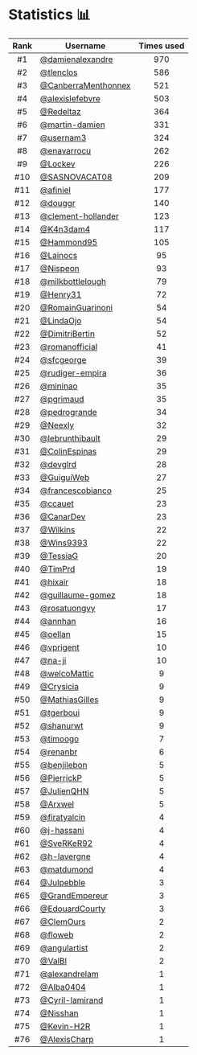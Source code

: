 # Statistics 📊

|Rank|Username|Times used|
:--------:|--------|:--------:|
|#1|[@damienalexandre](https://github.com/damienalexandre)|970|
|#2|[@tlenclos](https://github.com/tlenclos)|586|
|#3|[@CanberraMenthonnex](https://github.com/CanberraMenthonnex)|521|
|#4|[@alexislefebvre](https://github.com/alexislefebvre)|503|
|#5|[@Redeltaz](https://github.com/Redeltaz)|364|
|#6|[@martin-damien](https://github.com/martin-damien)|331|
|#7|[@usernam3](https://github.com/usernam3)|324|
|#8|[@enavarrocu](https://github.com/enavarrocu)|262|
|#9|[@Lockev](https://github.com/Lockev)|226|
|#10|[@SASNOVACAT08](https://github.com/SASNOVACAT08)|209|
|#11|[@afiniel](https://github.com/afiniel)|177|
|#12|[@douggr](https://github.com/douggr)|140|
|#13|[@clement-hollander](https://github.com/clement-hollander)|123|
|#14|[@K4n3dam4](https://github.com/K4n3dam4)|117|
|#15|[@Hammond95](https://github.com/Hammond95)|105|
|#16|[@Lainocs](https://github.com/Lainocs)|95|
|#17|[@Nispeon](https://github.com/Nispeon)|93|
|#18|[@milkbottlelough](https://github.com/milkbottlelough)|79|
|#19|[@Henry31](https://github.com/Henry31)|72|
|#20|[@RomainGuarinoni](https://github.com/RomainGuarinoni)|54|
|#21|[@LindaOjo](https://github.com/LindaOjo)|54|
|#22|[@DimitriBertin](https://github.com/DimitriBertin)|52|
|#23|[@romanofficial](https://github.com/romanofficial)|41|
|#24|[@sfcgeorge](https://github.com/sfcgeorge)|39|
|#25|[@rudiger-empira](https://github.com/rudiger-empira)|36|
|#26|[@mininao](https://github.com/mininao)|35|
|#27|[@pgrimaud](https://github.com/pgrimaud)|35|
|#28|[@pedrogrande](https://github.com/pedrogrande)|34|
|#29|[@Neexly](https://github.com/Neexly)|32|
|#30|[@lebrunthibault](https://github.com/lebrunthibault)|29|
|#31|[@ColinEspinas](https://github.com/ColinEspinas)|29|
|#32|[@devglrd](https://github.com/devglrd)|28|
|#33|[@GuiguiWeb](https://github.com/GuiguiWeb)|27|
|#34|[@francescobianco](https://github.com/francescobianco)|25|
|#35|[@ccauet](https://github.com/ccauet)|23|
|#36|[@CanarDev](https://github.com/CanarDev)|23|
|#37|[@Wilkins](https://github.com/Wilkins)|22|
|#38|[@Wins9393](https://github.com/Wins9393)|22|
|#39|[@TessiaG](https://github.com/TessiaG)|20|
|#40|[@TimPrd](https://github.com/TimPrd)|19|
|#41|[@hixair](https://github.com/hixair)|18|
|#42|[@guillaume-gomez](https://github.com/guillaume-gomez)|18|
|#43|[@rosatuongvy](https://github.com/rosatuongvy)|17|
|#44|[@annhan](https://github.com/annhan)|16|
|#45|[@oellan](https://github.com/oellan)|15|
|#46|[@vprigent](https://github.com/vprigent)|10|
|#47|[@na-ji](https://github.com/na-ji)|10|
|#48|[@welcoMattic](https://github.com/welcoMattic)|9|
|#49|[@Crysicia](https://github.com/Crysicia)|9|
|#50|[@MathiasGilles](https://github.com/MathiasGilles)|9|
|#51|[@tgerboui](https://github.com/tgerboui)|9|
|#52|[@shanurwt](https://github.com/shanurwt)|9|
|#53|[@timoogo](https://github.com/timoogo)|7|
|#54|[@renanbr](https://github.com/renanbr)|6|
|#55|[@benjilebon](https://github.com/benjilebon)|5|
|#56|[@PierrickP](https://github.com/PierrickP)|5|
|#57|[@JulienQHN](https://github.com/JulienQHN)|5|
|#58|[@Arxwel](https://github.com/Arxwel)|5|
|#59|[@firatyalcin](https://github.com/firatyalcin)|4|
|#60|[@j-hassani](https://github.com/j-hassani)|4|
|#61|[@SveRKeR92](https://github.com/SveRKeR92)|4|
|#62|[@h-lavergne](https://github.com/h-lavergne)|4|
|#63|[@matdumond](https://github.com/matdumond)|4|
|#64|[@Julpebble](https://github.com/Julpebble)|3|
|#65|[@GrandEmpereur](https://github.com/GrandEmpereur)|3|
|#66|[@EdouardCourty](https://github.com/EdouardCourty)|3|
|#67|[@ClemOurs](https://github.com/ClemOurs)|2|
|#68|[@floweb](https://github.com/floweb)|2|
|#69|[@angulartist](https://github.com/angulartist)|2|
|#70|[@ValBl](https://github.com/ValBl)|2|
|#71|[@alexandrelam](https://github.com/alexandrelam)|1|
|#72|[@Alba0404](https://github.com/Alba0404)|1|
|#73|[@Cyril-lamirand](https://github.com/Cyril-lamirand)|1|
|#74|[@Nisshan](https://github.com/Nisshan)|1|
|#75|[@Kevin-H2R](https://github.com/Kevin-H2R)|1|
|#76|[@AlexisCharp](https://github.com/AlexisCharp)|1|
